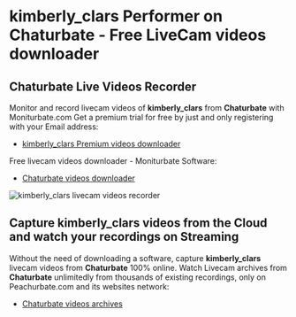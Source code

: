 # kimberly_clars Performer on Chaturbate - Free LiveCam videos downloader

## Chaturbate Live Videos Recorder

Monitor and record livecam videos of **kimberly_clars** from **Chaturbate** with Moniturbate.com
Get a premium trial for free by just and only registering with your Email address:
* [kimberly_clars Premium videos downloader](https://moniturbate.com/request-demo-licence-key.html)

Free livecam videos downloader - Moniturbate Software:
* [Chaturbate videos downloader](https://moniturbate.com/moniturbate-download-software.html)

![kimberly_clars livecam videos recorder](https://peachurnet.com/templates/moniturbate-software.png)


## Capture kimberly_clars videos from the Cloud and watch your recordings on Streaming

Without the need of downloading a software, capture **kimberly_clars** livecam videos from **Chaturbate** 100% online.
Watch Livecam archives from **Chaturbate** unlimitedly from thousands of existing recordings, only on Peachurbate.com and its websites network:
* [Chaturbate videos archives](https://peachurnet.com/)
